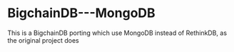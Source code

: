 # BigchainDB---MongoDB
This is a BigchainDB porting which use MongoDB instead of RethinkDB, as the original project does
